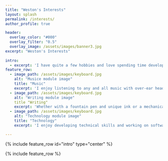 ```yaml
---
title: "Weston's Interests"
layout: splash
permalink: /interests/
author_profile: true

header:
  overlay_color: "#000"
  overlay_filter: "0.5"
  overlay_image: /assets/images/banner3.jpg
excerpt: "Weston's Interests"
  
intro:
  - excerpt: 'I have quite a few hobbies and love spending time developing them.'
feature_row:
  - image_path: /assets/images/keyboard.jpg
    alt: "Musice module image"
    title: "Music"
    excerpt: 'I enjoy listening to any and all music with over-ear headphones, in-ear monitors, stereo equipment, and anything else that brings out the life in  a song.'
  - image_path: /assets/images/keyboard.jpg
    alt: "Writing module image"
    title "Writing"
    excerpt: 'Whether with a fountain pen and unique ink or a mechanical pencil and a sketchpad, I relax with writing and sketching.'
  - image_path: /assets/images/keyboard.jpg
    alt: "Technology module image"
    title: "Technology"
    excerpt: 'I enjoy developing technical skills and working on software and hardware as time and patience permit.'

---
```


{% include feature_row id="intro" type="center" %}

{% include feature_row %}
